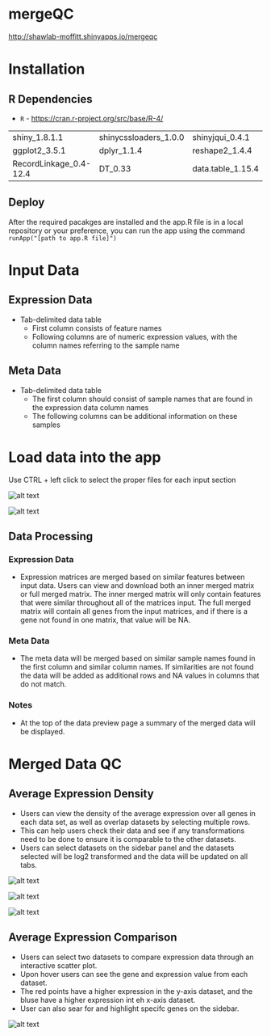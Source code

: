 # mergeQC

http://shawlab-moffitt.shinyapps.io/mergeqc

# Installation

## R Dependencies

* `R` - https://cran.r-project.org/src/base/R-4/

|  |  |  |  |
| --- | --- | --- | --- |
| shiny_1.8.1.1 | shinycssloaders_1.0.0 | shinyjqui_0.4.1 | svglite_2.1.3 |
| ggplot2_3.5.1 | dplyr_1.1.4 | reshape2_1.4.4 | plotly_4.10.4 |
| RecordLinkage_0.4-12.4 | DT_0.33 | data.table_1.15.4 |  |

## Deploy
After the required pacakges are installed and the app.R file is in a local repository or your preference, you can run the app using the command `runApp("[path to app.R file]")`


# Input Data

## Expression Data

*  Tab-delimited data table
   *  First column consists of feature names
   *  Following columns are of numeric expression values, with the column names referring to the sample name

## Meta Data

* Tab-delimited data table
  *  The first column should consist of sample names that are found in the expression data column names
  *  The following columns can be additional information on these samples 

# Load data into the app

Use CTRL + left click to select the proper files for each input section

![alt text](https://github.com/shawlab-moffitt/mergeQC/blob/main/Example_Images/Load_data.PNG?raw=true)

![alt text](https://github.com/shawlab-moffitt/mergeQC/blob/main/Example_Images/Loaded_data.PNG?raw=true)

## Data Processing

### Expression Data

* Expression matrices are merged based on similar features between input data. Users can view and download both an inner merged matrix or full merged matrix. The inner merged matrix will only contain features that were similar throughout all of the matrices input. The full merged matrix will contain all genes from the input matrices, and if there is a gene not found in one matrix, that value will be NA.

### Meta Data

* The meta data will be merged based on similar sample names found in the first column and similar column names. If similarities are not found the data will be added as additional rows and NA values in columns that do not match.

### Notes

* At the top of the data preview page a summary of the merged data will be displayed.


# Merged Data QC

## Average Expression Density

* Users can view the density of the average expression over all genes in each data set, as well as overlap datasets by selecting multiple rows.
* This can help users check their data and see if any transformations need to be done to ensure it is comparable to the other datasets.
* Users can select datasets on the sidebar panel and the datasets selected will be log2 transformed and the data will be updated on all tabs.


![alt text](https://github.com/shawlab-moffitt/mergeQC/blob/main/Example_Images/dataqc.PNG?raw=true)

![alt text](https://github.com/shawlab-moffitt/mergeQC/blob/main/Example_Images/dataqc_logged.PNG?raw=true)

![alt text](https://github.com/shawlab-moffitt/mergeQC/blob/main/Example_Images/density.PNG?raw=true)

## Average Expression Comparison

* Users can select two datasets to compare expression data through an interactive scatter plot.
* Upon hover users can see the gene and expression value from each dataset.
* The red points have a higher expression in the y-axis dataset, and the bluse have a higher expression int eh x-axis dataset.
* User can also sear for and highlight specifc genes on the sidebar.

![alt text](https://github.com/shawlab-moffitt/mergeQC/blob/main/Example_Images/avg_expr.PNG?raw=true)



















